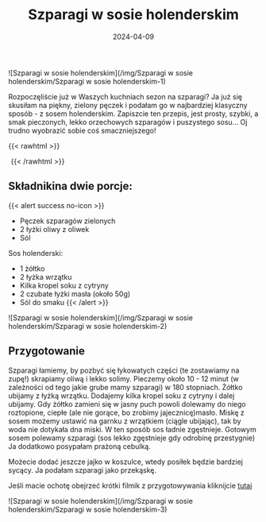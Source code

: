 ﻿---
title: "Szparagi w sosie holenderskim"
date: 2024-04-09
categories:
- dania główne
tags:
- szparagi
- sos holenderski
- wegetariańskie
thumbnailImagePosition: "top"
---
![Szparagi w sosie holenderskim](/img/Szparagi w sosie holenderskim/Szparagi w sosie holenderskim-1)

Rozpoczęliście już w Waszych kuchniach sezon na szparagi? Ja już się skusiłam na piękny, zielony pęczek i podałam go w najbardziej klasyczny sposób - z sosem holenderskim.
Zapiszcie ten przepis, jest prosty, szybki, a smak pieczonych, lekko orzechowych szparagów i puszystego sosu... Oj trudno wyobrazić sobie coś smaczniejszego!
<!--more-->

{{< rawhtml >}}
<div id="ceneoaffcontainer624479"></div><a id="ceneoaff-logo" title="Ceneo.pl" href="https://www.ceneo.pl/#pid=26977&crid=624479&cid=46110" rel="nofollow"><img style="border:0;width:1px;height:1px;" src="//image.ceneostatic.pl/data/custom_images/4917/custom_image.png" alt="Ceneo.pl" /></a><script type="text/javascript" charset="utf-8">	if (typeof CeneoAPOptions == "undefined" || CeneoAPOptions == null)	{	var CeneoAPOptions = new Array(); 	stamp = parseInt(new Date().getTime()/86400, 10);	var script = document.createElement("script");	script.setAttribute("type", "text/javascript");	script.setAttribute("src", "//partnerzyapi.ceneo.pl/External/ap.js?"+stamp);	script.setAttribute("charset", "utf-8");	var head = document.getElementsByTagName("head")[0];	head.appendChild(script);	}	CeneoAPOptions[CeneoAPOptions.length] =	{		ad_creation: 624479,		ad_channel: 46110,		ad_partner: 26977,		ad_type: 1,		ad_content: '1767,3528,4496',		ad_format: 1,		ad_newpage: true,		ad_basket: false,		ad_container: 'ceneoaffcontainer624479',		ad_formatTypeId: 1,		ad_contextual: false, 		ad_recommended: false, 		ad_showRank: false 	};</script>
{{< /rawhtml >}}

## Składnikina dwie porcje:
{{< alert success no-icon >}}
- Pęczek szparagów zielonych
- 2 łyżki oliwy z oliwek
- Sól


Sos holenderski:
- 1 żółtko
- 2 łyżka wrzątku
- Kilka kropel soku z cytryny
- 2 czubate łyżki masła (około 50g)
- Sól do smaku
{{< /alert >}}

![Szparagi w sosie holenderskim](/img/Szparagi w sosie holenderskim/Szparagi w sosie holenderskim-2)

## Przygotowanie
Szparagi łamiemy, by pozbyć się łykowatych części (te zostawiamy na zupę!) skrapiamy oliwą i lekko solimy. Pieczemy około 10 - 12 minut (w zależności od tego jakie grube mamy szparagi) w 180 stopniach.
Żółtko ubijamy z łyżką wrzątku. Dodajemy kilka kropel soku z cytryny i dalej ubijamy. Gdy żółtko zamieni się w jasny puch powoli dolewamy do niego roztopione, ciepłe (ale nie gorące, bo zrobimy jajecznicę)masło. Miskę z sosem możemy ustawić na garnku z wrzątkiem (ciągle ubijając), tak by woda nie dotykała dna miski. W ten sposób sos ładnie zgęstnieje.
Gotowym sosem polewamy szparagi (sos lekko zgęstnieje gdy odrobinę przestygnie)
Ja dodatkowo posypałam prażoną cebulką.


Możecie dodać jeszcze jajko w koszulce, wtedy posiłek będzie bardziej sycący. Ja podałam szparagi jako przekąskę.


Jeśli macie ochotę obejrzeć krótki filmik z przygotowywania kliknijcie [tutaj](https://www.instagram.com/reel/C5VJV1ysw9n/?utm_source=ig_web_copy_link&igsh=MzRlODBiNWFlZA==)

![Szparagi w sosie holenderskim](/img/Szparagi w sosie holenderskim/Szparagi w sosie holenderskim-3)